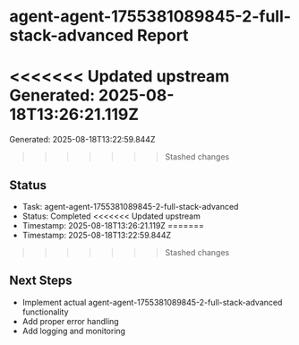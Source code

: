 # agent-agent-1755381089845-2-full-stack-advanced Report

<<<<<<< Updated upstream
Generated: 2025-08-18T13:26:21.119Z
=======
Generated: 2025-08-18T13:22:59.844Z
>>>>>>> Stashed changes

## Status
- Task: agent-agent-1755381089845-2-full-stack-advanced
- Status: Completed
<<<<<<< Updated upstream
- Timestamp: 2025-08-18T13:26:21.119Z
=======
- Timestamp: 2025-08-18T13:22:59.844Z
>>>>>>> Stashed changes

## Next Steps
- Implement actual agent-agent-1755381089845-2-full-stack-advanced functionality
- Add proper error handling
- Add logging and monitoring
